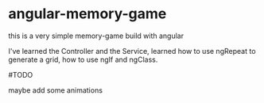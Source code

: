 # angular-memory-game

this is a very simple memory-game build with angular

I've learned the Controller and the Service, learned how to use ngRepeat to generate a grid, how to use ngIf and ngClass.

#TODO

maybe add some animations
